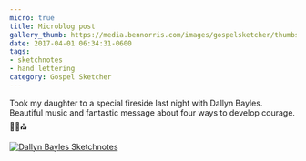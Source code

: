 ```yaml
---
micro: true
title: Microblog post
gallery_thumb: https://media.bennorris.com/images/gospelsketcher/thumbs/mar-17-bayles-fireside.jpg
date: 2017-04-01 06:34:31-0600
tags:
- sketchnotes
- hand lettering
category: Gospel Sketcher
---
```


Took my daughter to a special fireside last night with Dallyn Bayles. Beautiful music and fantastic message about four ways to develop courage. ✍🏼⛪️

[![Dallyn Bayles Sketchnotes](https://media.bennorris.com/images/gospelsketcher/general/mar-17-bayles-fireside.jpg)](https://media.bennorris.com/images/gospelsketcher/general/mar-17-bayles-fireside.jpg)
